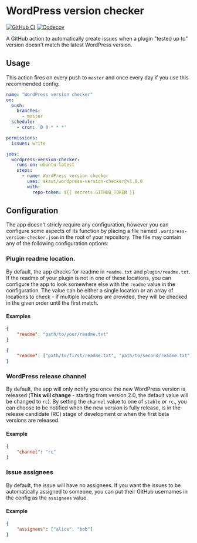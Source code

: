 # WordPress version checker

[![GitHub CI](https://img.shields.io/github/actions/workflow/status/skaut/wordpress-version-checker/CI.yml?label=CI&logo=github)](https://github.com/skaut/wordpress-version-checker/actions?query=branch%3Amaster)
[![Codecov](https://img.shields.io/codecov/c/gh/skaut/wordpress-version-checker?logo=codecov)](https://app.codecov.io/gh/skaut/wordpress-version-checker)

A GitHub action to automatically create issues when a plugin "tested up to" version doesn't match the latest WordPress version.

## Usage

This action fires on every push to `master` and once every day if you use this recommended config:

```yaml
name: "WordPress version checker"
on:
  push:
    branches:
      - master
  schedule:
    - cron: '0 0 * * *'

permissions:
  issues: write

jobs:
  wordpress-version-checker:
    runs-on: ubuntu-latest
    steps:
      - name: WordPress version checker
        uses: skaut/wordpress-version-checker@v1.0.0
        with:
          repo-token: ${{ secrets.GITHUB_TOKEN }}
```

## Configuration

The app doesn't stricly require any configuration, however you can configure some aspects of its function by placing a file named `.wordpress-version-checker.json` in the root of your repository. The file may contain any of the following configuration options:

### Plugin readme location.

By default, the app checks for readme in `readme.txt` and `plugin/readme.txt`. If the readme of your plugin is not in one of these locations, you can configure the app to look somewhere else with the `readme` value in the configuration. The value can be either a single location or an array of locations to check - if multiple locations are provided, they will be checked in the given order until the first match.

#### Examples

```json
{
    "readme": "path/to/your/readme.txt"
}
```

```json
{
    "readme": ["path/to/first/readme.txt", "path/to/second/readme.txt"]
}
```

### WordPress release channel

By default, the app will only notify you once the new WordPress version is released (**This will change** - starting from version 2.0, the default value will be changed to `rc`). By setting the `channel` value to one of `stable` or `rc`., you can choose to be notified when the new version is fully release, is in the release candidate (RC) stage of development or when the first beta versions are released.

#### Example

```json
{
    "channel": "rc"
}
```

### Issue assignees

By default, the issue will have no assignees. If you want the issues to be automatically assigned to someone, you can put their GitHub usernames in the config as the `assignees` value.

#### Example

```json
{
    "assignees": ["alice", "bob"]
}
```
